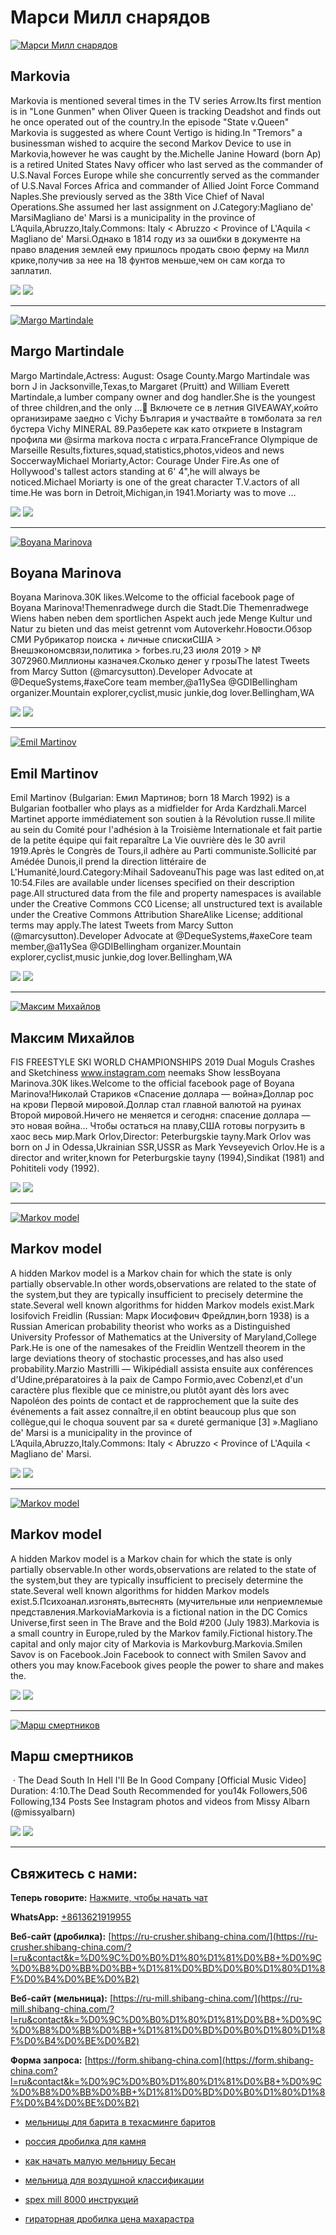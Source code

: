 # Марси Милл снарядов

<a href="https://swt.shibang-china.com/?l=ru&img&k=%D0%9C%D0%B0%D1%80%D1%81%D0%B8+%D0%9C%D0%B8%D0%BB%D0%BB+%D1%81%D0%BD%D0%B0%D1%80%D1%8F%D0%B4%D0%BE%D0%B2" target="_blank">![Марси Милл снарядов](http://static.shibang-china.com/all-800x300/631.jpg)</a>

## Markovia
Markovia is mentioned several times in the TV series Arrow.Its first mention is in &quot;Lone Gunmen&quot; when Oliver Queen is tracking Deadshot and finds out he once operated out of the country.In the episode &quot;State v.Queen&quot; Markovia is suggested as where Count Vertigo is hiding.In &quot;Tremors&quot; a businessman wished to acquire the second Markov Device to use in Markovia,however he was caught by the.Michelle Janine Howard (born Ap) is a retired United States Navy officer who last served as the commander of U.S.Naval Forces Europe while she concurrently served as the commander of U.S.Naval Forces Africa and commander of Allied Joint Force Command Naples.She previously served as the 38th Vice Chief of Naval Operations.She assumed her last assignment on J.Category:Magliano de' MarsiMagliano de' Marsi is a municipality in the province of L’Aquila,Abruzzo,Italy.Commons: Italy &lt; Abruzzo &lt; Province of L'Aquila &lt; Magliano de' Marsi.Однако в 1814 году из за ошибки в документе на право владения землей ему пришлось продать свою ферму на Милл крике,получив за нее на 18 фунтов меньше,чем он сам когда то заплатил.


<a href="https://whatsapp.shibangsoft.com/WhatsApp.php" target="_blank" title="WhatsApp">![](http://static.shibang-china.com/icon/whatsapp.png)</a> <a href="https://swt.shibang-china.com/?l=ru&icon&k=%D0%9C%D0%B0%D1%80%D1%81%D0%B8+%D0%9C%D0%B8%D0%BB%D0%BB+%D1%81%D0%BD%D0%B0%D1%80%D1%8F%D0%B4%D0%BE%D0%B2" target="_blank">![](http://static.shibang-china.com/icon/chat-ru.png)</a>

---

<a href="https://swt.shibang-china.com/?l=ru&img&k=%D0%9C%D0%B0%D1%80%D1%81%D0%B8+%D0%9C%D0%B8%D0%BB%D0%BB+%D1%81%D0%BD%D0%B0%D1%80%D1%8F%D0%B4%D0%BE%D0%B2" target="_blank">![Margo Martindale](http://static.shibang-china.com/all-800x300/212.jpg)</a>

## Margo Martindale
Margo Martindale,Actress: August: Osage County.Margo Martindale was born J in Jacksonville,Texas,to Margaret (Pruitt) and William Everett Martindale,a lumber company owner and dog handler.She is the youngest of three children,and the only …🔴 Включете се в летния GIVEAWAY,който организираме заедно с Vichy България и участвайте в томболата за гел бустера Vichy MINERAL 89.Разберете как като откриете в Instagram профила ми @sirma markova поста с играта.FranceFrance Olympique de Marseille Results,fixtures,squad,statistics,photos,videos and news SoccerwayMichael Moriarty,Actor: Courage Under Fire.As one of Hollywood's tallest actors standing at 6' 4&quot;,he will always be noticed.Michael Moriarty is one of the great character T.V.actors of all time.He was born in Detroit,Michigan,in 1941.Moriarty was to move …


<a href="https://whatsapp.shibangsoft.com/WhatsApp.php" target="_blank" title="WhatsApp">![](http://static.shibang-china.com/icon/whatsapp.png)</a> <a href="https://swt.shibang-china.com/?l=ru&icon&k=%D0%9C%D0%B0%D1%80%D1%81%D0%B8+%D0%9C%D0%B8%D0%BB%D0%BB+%D1%81%D0%BD%D0%B0%D1%80%D1%8F%D0%B4%D0%BE%D0%B2" target="_blank">![](http://static.shibang-china.com/icon/chat-ru.png)</a>

---

<a href="https://swt.shibang-china.com/?l=ru&img&k=%D0%9C%D0%B0%D1%80%D1%81%D0%B8+%D0%9C%D0%B8%D0%BB%D0%BB+%D1%81%D0%BD%D0%B0%D1%80%D1%8F%D0%B4%D0%BE%D0%B2" target="_blank">![Boyana Marinova](http://static.shibang-china.com/all-800x300/1518.jpg)</a>

## Boyana Marinova
Boyana Marinova.30K likes.Welcome to the official facebook page of Boyana Marinova!Themenradwege durch die Stadt.Die Themenradwege Wiens haben neben dem sportlichen Aspekt auch jede Menge Kultur und Natur zu bieten und das meist getrennt vom Autoverkehr.Новости.Обзор СМИ Рубрикатор поиска + личные спискиСША &gt; Внешэкономсвязи,политика &gt; forbes.ru,23 июля 2019 &gt; № 3072960.Миллионы казначея.Сколько денег у грозыThe latest Tweets from Marcy Sutton (@marcysutton).Developer Advocate at @DequeSystems,#axeCore team member,@a11ySea @GDIBellingham organizer.Mountain explorer,cyclist,music junkie,dog lover.Bellingham,WA


<a href="https://whatsapp.shibangsoft.com/WhatsApp.php" target="_blank" title="WhatsApp">![](http://static.shibang-china.com/icon/whatsapp.png)</a> <a href="https://swt.shibang-china.com/?l=ru&icon&k=%D0%9C%D0%B0%D1%80%D1%81%D0%B8+%D0%9C%D0%B8%D0%BB%D0%BB+%D1%81%D0%BD%D0%B0%D1%80%D1%8F%D0%B4%D0%BE%D0%B2" target="_blank">![](http://static.shibang-china.com/icon/chat-ru.png)</a>

---

<a href="https://swt.shibang-china.com/?l=ru&img&k=%D0%9C%D0%B0%D1%80%D1%81%D0%B8+%D0%9C%D0%B8%D0%BB%D0%BB+%D1%81%D0%BD%D0%B0%D1%80%D1%8F%D0%B4%D0%BE%D0%B2" target="_blank">![Emil Martinov](http://static.shibang-china.com/all-800x300/113.jpg)</a>

## Emil Martinov
Emil Martinov (Bulgarian: Емил Мартинов; born 18 March 1992) is a Bulgarian footballer who plays as a midfielder for Arda Kardzhali.Marcel Martinet apporte imm&#233;diatement son soutien &#224; la R&#233;volution russe.Il milite au sein du Comit&#233; pour l'adh&#233;sion &#224; la Troisi&#232;me Internationale et fait partie de la petite &#233;quipe qui fait repara&#238;tre La Vie ouvri&#232;re d&#232;s le 30 avril 1919.Apr&#232;s le Congr&#232;s de Tours,il adh&#232;re au Parti communiste.Sollicit&#233; par Am&#233;d&#233;e Dunois,il prend la direction litt&#233;raire de L'Humanit&#233;,lourd.Category:Mihail SadoveanuThis page was last edited on,at 10:54.Files are available under licenses specified on their description page.All structured data from the file and property namespaces is available under the Creative Commons CC0 License; all unstructured text is available under the Creative Commons Attribution ShareAlike License; additional terms may apply.The latest Tweets from Marcy Sutton (@marcysutton).Developer Advocate at @DequeSystems,#axeCore team member,@a11ySea @GDIBellingham organizer.Mountain explorer,cyclist,music junkie,dog lover.Bellingham,WA


<a href="https://whatsapp.shibangsoft.com/WhatsApp.php" target="_blank" title="WhatsApp">![](http://static.shibang-china.com/icon/whatsapp.png)</a> <a href="https://swt.shibang-china.com/?l=ru&icon&k=%D0%9C%D0%B0%D1%80%D1%81%D0%B8+%D0%9C%D0%B8%D0%BB%D0%BB+%D1%81%D0%BD%D0%B0%D1%80%D1%8F%D0%B4%D0%BE%D0%B2" target="_blank">![](http://static.shibang-china.com/icon/chat-ru.png)</a>

---

<a href="https://swt.shibang-china.com/?l=ru&img&k=%D0%9C%D0%B0%D1%80%D1%81%D0%B8+%D0%9C%D0%B8%D0%BB%D0%BB+%D1%81%D0%BD%D0%B0%D1%80%D1%8F%D0%B4%D0%BE%D0%B2" target="_blank">![Максим Михайлов](http://static.shibang-china.com/all-800x300/1146.jpg)</a>

## Максим Михайлов
FIS FREESTYLE SKI WORLD CHAMPIONSHIPS 2019 Dual Moguls Crashes and Sketchiness www.instagram.com neemaks Show lessBoyana Marinova.30K likes.Welcome to the official facebook page of Boyana Marinova!Николай Стариков &#171;Спасение доллара — война&#187;Доллар рос на крови Первой мировой.Доллар стал главной валютой на руинах Второй мировой.Ничего не меняется и сегодня: спасение доллара — это новая война… Чтобы остаться на плаву,США готовы погрузить в хаос весь мир.Mark Orlov,Director: Peterburgskie tayny.Mark Orlov was born on J in Odessa,Ukrainian SSR,USSR as Mark Yevseyevich Orlov.He is a director and writer,known for Peterburgskie tayny (1994),Sindikat (1981) and Pohititeli vody (1992).


<a href="https://whatsapp.shibangsoft.com/WhatsApp.php" target="_blank" title="WhatsApp">![](http://static.shibang-china.com/icon/whatsapp.png)</a> <a href="https://swt.shibang-china.com/?l=ru&icon&k=%D0%9C%D0%B0%D1%80%D1%81%D0%B8+%D0%9C%D0%B8%D0%BB%D0%BB+%D1%81%D0%BD%D0%B0%D1%80%D1%8F%D0%B4%D0%BE%D0%B2" target="_blank">![](http://static.shibang-china.com/icon/chat-ru.png)</a>

---

<a href="https://swt.shibang-china.com/?l=ru&img&k=%D0%9C%D0%B0%D1%80%D1%81%D0%B8+%D0%9C%D0%B8%D0%BB%D0%BB+%D1%81%D0%BD%D0%B0%D1%80%D1%8F%D0%B4%D0%BE%D0%B2" target="_blank">![Markov model](http://static.shibang-china.com/all-800x300/485.jpg)</a>

## Markov model
A hidden Markov model is a Markov chain for which the state is only partially observable.In other words,observations are related to the state of the system,but they are typically insufficient to precisely determine the state.Several well known algorithms for hidden Markov models exist.Mark Iosifovich Freidlin (Russian: Марк Иосифович Фрейдлин,born 1938) is a Russian American probability theorist who works as a Distinguished University Professor of Mathematics at the University of Maryland,College Park.He is one of the namesakes of the Freidlin Wentzell theorem in the large deviations theory of stochastic processes,and has also used probability.Marzio Mastrilli — Wikip&#233;diaIl assista ensuite aux conf&#233;rences d'Udine,pr&#233;paratoires &#224; la paix de Campo Formio,avec Cobenzl,et d'un caract&#232;re plus flexible que ce ministre,ou plut&#244;t ayant d&#232;s lors avec Napol&#233;on des points de contact et de rapprochement que la suite des &#233;v&#233;nements a fait assez conna&#238;tre,il en obtint beaucoup plus que son coll&#232;gue,qui le choqua souvent par sa &#171; duret&#233; germanique [3] &#187;.Magliano de' Marsi is a municipality in the province of L’Aquila,Abruzzo,Italy.Commons: Italy &lt; Abruzzo &lt; Province of L'Aquila &lt; Magliano de' Marsi.


<a href="https://whatsapp.shibangsoft.com/WhatsApp.php" target="_blank" title="WhatsApp">![](http://static.shibang-china.com/icon/whatsapp.png)</a> <a href="https://swt.shibang-china.com/?l=ru&icon&k=%D0%9C%D0%B0%D1%80%D1%81%D0%B8+%D0%9C%D0%B8%D0%BB%D0%BB+%D1%81%D0%BD%D0%B0%D1%80%D1%8F%D0%B4%D0%BE%D0%B2" target="_blank">![](http://static.shibang-china.com/icon/chat-ru.png)</a>

---

<a href="https://swt.shibang-china.com/?l=ru&img&k=%D0%9C%D0%B0%D1%80%D1%81%D0%B8+%D0%9C%D0%B8%D0%BB%D0%BB+%D1%81%D0%BD%D0%B0%D1%80%D1%8F%D0%B4%D0%BE%D0%B2" target="_blank">![Markov model](http://static.shibang-china.com/all-800x300/516.jpg)</a>

## Markov model
A hidden Markov model is a Markov chain for which the state is only partially observable.In other words,observations are related to the state of the system,but they are typically insufficient to precisely determine the state.Several well known algorithms for hidden Markov models exist.5.Психоанал.изгонять,вытеснять (мучительные или неприемлемые представления.MarkoviaMarkovia is a fictional nation in the DC Comics Universe,first seen in The Brave and the Bold #200 (July 1983).Markovia is a small country in Europe,ruled by the Markov family.Fictional history.The capital and only major city of Markovia is Markovburg.Markovia.Smilen Savov is on Facebook.Join Facebook to connect with Smilen Savov and others you may know.Facebook gives people the power to share and makes the.


<a href="https://whatsapp.shibangsoft.com/WhatsApp.php" target="_blank" title="WhatsApp">![](http://static.shibang-china.com/icon/whatsapp.png)</a> <a href="https://swt.shibang-china.com/?l=ru&icon&k=%D0%9C%D0%B0%D1%80%D1%81%D0%B8+%D0%9C%D0%B8%D0%BB%D0%BB+%D1%81%D0%BD%D0%B0%D1%80%D1%8F%D0%B4%D0%BE%D0%B2" target="_blank">![](http://static.shibang-china.com/icon/chat-ru.png)</a>

---

<a href="https://swt.shibang-china.com/?l=ru&img&k=%D0%9C%D0%B0%D1%80%D1%81%D0%B8+%D0%9C%D0%B8%D0%BB%D0%BB+%D1%81%D0%BD%D0%B0%D1%80%D1%8F%D0%B4%D0%BE%D0%B2" target="_blank">![Марш смертников](http://static.shibang-china.com/all-800x300/1488.jpg)</a>

## Марш смертников
&nbsp;&#0183;&#32;The Dead South In Hell I'll Be In Good Company [Official Music Video] Duration: 4:10.The Dead South Recommended for you14k Followers,506 Following,134 Posts See Instagram photos and videos from Missy Albarn (@missyalbarn)

<a href="https://whatsapp.shibangsoft.com/WhatsApp.php" target="_blank" title="WhatsApp">![](http://static.shibang-china.com/icon/whatsapp.png)</a> <a href="https://swt.shibang-china.com/?l=ru&icon&k=%D0%9C%D0%B0%D1%80%D1%81%D0%B8+%D0%9C%D0%B8%D0%BB%D0%BB+%D1%81%D0%BD%D0%B0%D1%80%D1%8F%D0%B4%D0%BE%D0%B2" target="_blank">![](http://static.shibang-china.com/icon/chat-ru.png)</a>

---
## Свяжитесь с нами:

**Теперь говорите:** [Нажмите, чтобы начать чат](https://swt.shibang-china.com?l=ru&contact&k=%D0%9C%D0%B0%D1%80%D1%81%D0%B8+%D0%9C%D0%B8%D0%BB%D0%BB+%D1%81%D0%BD%D0%B0%D1%80%D1%8F%D0%B4%D0%BE%D0%B2)

**WhatsApp:**  [+8613621919955](https://whatsapp.shibangsoft.com/WhatsApp.php)

**Веб-сайт (дробилка):** [https://ru-crusher.shibang-china.com/](https://ru-crusher.shibang-china.com/?l=ru&contact&k=%D0%9C%D0%B0%D1%80%D1%81%D0%B8+%D0%9C%D0%B8%D0%BB%D0%BB+%D1%81%D0%BD%D0%B0%D1%80%D1%8F%D0%B4%D0%BE%D0%B2)

**Веб-сайт (мельница):** [https://ru-mill.shibang-china.com/](https://ru-mill.shibang-china.com/?l=ru&contact&k=%D0%9C%D0%B0%D1%80%D1%81%D0%B8+%D0%9C%D0%B8%D0%BB%D0%BB+%D1%81%D0%BD%D0%B0%D1%80%D1%8F%D0%B4%D0%BE%D0%B2)

**Форма запроса:** [https://form.shibang-china.com](https://form.shibang-china.com?l=ru&contact&k=%D0%9C%D0%B0%D1%80%D1%81%D0%B8+%D0%9C%D0%B8%D0%BB%D0%BB+%D1%81%D0%BD%D0%B0%D1%80%D1%8F%D0%B4%D0%BE%D0%B2)

* [мельницы для барита в техасминге баритов](../133/%D0%BC%D0%B5%D0%BB%D1%8C%D0%BD%D0%B8%D1%86%D1%8B%20%D0%B4%D0%BB%D1%8F%20%D0%B1%D0%B0%D1%80%D0%B8%D1%82%D0%B0%20%D0%B2%20%D1%82%D0%B5%D1%85%D0%B0%D1%81%D0%BC%D0%B8%D0%BD%D0%B3%D0%B5%20%D0%B1%D0%B0%D1%80%D0%B8%D1%82%D0%BE%D0%B2.md)

* [россия дробилка для камня](../131/%D1%80%D0%BE%D1%81%D1%81%D0%B8%D1%8F%20%D0%B4%D1%80%D0%BE%D0%B1%D0%B8%D0%BB%D0%BA%D0%B0%20%D0%B4%D0%BB%D1%8F%20%D0%BA%D0%B0%D0%BC%D0%BD%D1%8F.md)

* [как начать малую мельницу Бесан](../131/%D0%BA%D0%B0%D0%BA%20%D0%BD%D0%B0%D1%87%D0%B0%D1%82%D1%8C%20%D0%BC%D0%B0%D0%BB%D1%83%D1%8E%20%D0%BC%D0%B5%D0%BB%D1%8C%D0%BD%D0%B8%D1%86%D1%83%20%D0%91%D0%B5%D1%81%D0%B0%D0%BD.md)

* [мельница для воздушной классификации](../132/%D0%BC%D0%B5%D0%BB%D1%8C%D0%BD%D0%B8%D1%86%D0%B0%20%D0%B4%D0%BB%D1%8F%20%D0%B2%D0%BE%D0%B7%D0%B4%D1%83%D1%88%D0%BD%D0%BE%D0%B9%20%D0%BA%D0%BB%D0%B0%D1%81%D1%81%D0%B8%D1%84%D0%B8%D0%BA%D0%B0%D1%86%D0%B8%D0%B8.md)

* [spex mill 8000 инструкций](../133/spex%20mill%208000%20%D0%B8%D0%BD%D1%81%D1%82%D1%80%D1%83%D0%BA%D1%86%D0%B8%D0%B9.md)

* [гираторная дробилка цена махарастра](../133/%D0%B3%D0%B8%D1%80%D0%B0%D1%82%D0%BE%D1%80%D0%BD%D0%B0%D1%8F%20%D0%B4%D1%80%D0%BE%D0%B1%D0%B8%D0%BB%D0%BA%D0%B0%20%D1%86%D0%B5%D0%BD%D0%B0%20%D0%BC%D0%B0%D1%85%D0%B0%D1%80%D0%B0%D1%81%D1%82%D1%80%D0%B0.md)
